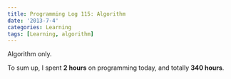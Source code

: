 ```yaml
---
title: Programming Log 115: Algorithm
date: '2013-7-4'
categories: Learning
tags: [Learning, algorithm]
---
```


Algorithm only.

To sum up, I spent **2 hours** on programming today, and totally **340 hours**. 